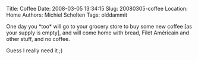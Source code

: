 Title: Coffee
Date: 2008-03-05 13:34:15
Slug: 20080305-coffee
Location: Home
Authors: Michiel Scholten
Tags: olddammit

<p>One day you *too* will go to your grocery store to buy some new coffee [as your supply is empty], and will come home with bread, Filet Am&eacute;ricain and other stuff, and no coffee.</p>

<p>Guess I really need it ;)</p>